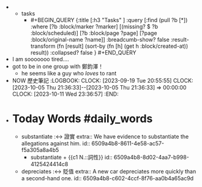 -
	- tasks
		- #+BEGIN_QUERY
		  {:title [:h3 "Tasks" ]
		  :query [:find (pull ?b [*])
		  :where
		    [?b :block/marker ?marker]
		    [(missing? $ ?b :block/scheduled)]
		    [?b :block/page ?page]
		    [?page :block/original-name ?name]]
		  :breadcumb-show? false
		  :result-transform (fn [result]
		  (sort-by (fn [h]
		  (get h :block/created-at)) result))
		  :collapsed? false
		  }
		  #+END_QUERY
- I am sooooooo tired....
- got to be in one group with 鄭鈞澤！
	- he seems like a guy who _loves_ to rant
- NOW 歷史筆記
  :LOGBOOK:
  CLOCK: [2023-09-19 Tue 20:55:55]
  CLOCK: [2023-10-05 Thu 21:36:33]--[2023-10-05 Thu 21:36:33] =>  00:00:00
  CLOCK: [2023-10-11 Wed 23:36:57]
  :END:
- # Today Words #daily_words
	- substantiate :<-> 證實
	  extra:: We have evidence to substantiate the allegations against him.
	  id:: 6509a4b8-8611-4e58-ac57-f5a305a8a4b5
		- substantiate + {{c1 N.::詞性}}
		  id:: 6509a4b8-8d02-4aa7-b998-4125424414c8
	- depreciates :<-> 貶值
	  extra:: A new car depreciates more quickly than a second-hand one.
	  id:: 6509a4b8-c602-4ccf-8f76-aa0b4a65ac9d